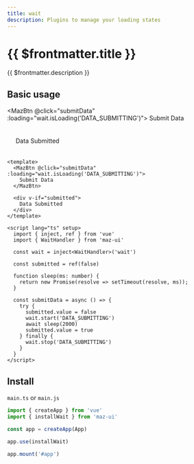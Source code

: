 ```yaml
---
title: wait
description: Plugins to manage your loading states
---
```


# {{ $frontmatter.title }}

{{ $frontmatter.description }}

## Basic usage

<MazBtn @click="submitData" :loading="wait.isLoading('DATA_SUBMITTING')">
  Submit Data
</MazBtn>
<br />

<div v-if="submitted" style="padding: 20px; background-color: var(--maz-color-bg-light); border-radius: 10px; margin-top: 1rem;">
  Data Submitted
</div>

```vue
<template>
  <MazBtn @click="submitData" :loading="wait.isLoading('DATA_SUBMITTING')">
    Submit Data
  </MazBtn>

  <div v-if="submitted">
    Data Submitted
  </div>
</template>

<script lang="ts" setup>
  import { inject, ref } from 'vue'
  import { WaitHandler } from 'maz-ui'

  const wait = inject<WaitHandler>('wait')

  const submitted = ref(false)

  function sleep(ms: number) {
    return new Promise(resolve => setTimeout(resolve, ms));
  }

  const submitData = async () => {
    try {
      submitted.value = false
      wait.start('DATA_SUBMITTING')
      await sleep(2000)
      submitted.value = true
    } finally {
      wait.stop('DATA_SUBMITTING')
    }
  }
</script>
```

<script lang="ts" setup>
  import { inject, ref } from 'vue'
  import { WaitHandler } from 'maz-ui'

  const wait = inject<WaitHandler>('wait')

  const submitted = ref(false)

  function sleep(ms: number) {
    return new Promise(resolve => setTimeout(resolve, ms));
  }

  const submitData = async () => {
    try {
      submitted.value = false
      wait.start('DATA_SUBMITTING')
      await sleep(2000)
      submitted.value = true
    } finally {
      wait.stop('DATA_SUBMITTING')
    }
  }
</script>

## Install

`main.ts` or `main.js`

```ts
import { createApp } from 'vue'
import { installWait } from 'maz-ui'

const app = createApp(App)

app.use(installWait)

app.mount('#app')
```

